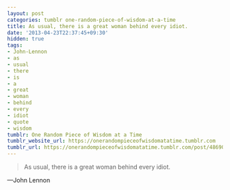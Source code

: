 ```yaml
---
layout: post
categories: tumblr one-random-piece-of-wisdom-at-a-time
title: As usual, there is a great woman behind every idiot.
date: '2013-04-23T22:37:45+09:30'
hidden: true
tags:
- John-Lennon
- as
- usual
- there
- is
- a
- great
- woman
- behind
- every
- idiot
- quote
- wisdom
tumblr: One Random Piece of Wisdom at a Time
tumblr_website_url: https://onerandompieceofwisdomatatime.tumblr.com
tumblr_url: https://onerandompieceofwisdomatatime.tumblr.com/post/48690695875/as-usual-there-is-a-great-woman-behind-every
---
```

> As usual, there is a great woman behind every idiot.

—John Lennon
